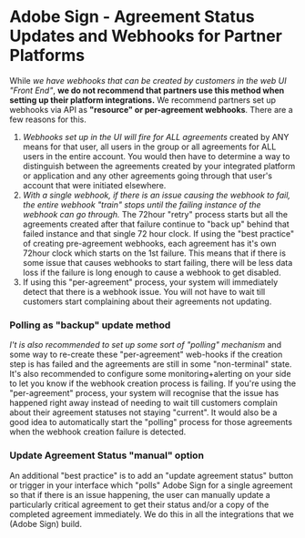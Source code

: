 # Adobe Sign - Agreement Status Updates and  Webhooks for Partner Platforms

While *we have webhooks that can be created by customers in the web UI "Front End"*, **we do not recommend that partners use this method when setting up their platform integrations.** We recommend partners set up webhooks via API as **"resource" or per-agreement webhooks**. There are a few reasons for this.

1. *Webhooks set up in the UI will fire for ALL agreements* created by ANY means for that user, all users in the group or all agreements for ALL users in the entire account.  You would then have to determine a way to distinguish between the agreements created by your integrated platform or application and any other agreements going through that user's account that were initiated elsewhere.
2. *With a single webhook, if there is an issue causing the webhook to fail, the entire webhook "train" stops until the failing instance of the webhook can go through.* The 72hour "retry" process starts but all the agreements created after that failure continue to "back up" behind that failed instance and that single 72 hour clock.  If using the "best practice" of creating pre-agreement webhooks, each agreement has it's own 72hour clock which starts on the 1st failure. This means that if there is some issue that causes webhooks to start failing, there will be less data loss if the failure is long enough to cause a webhook to get disabled.
3. If using this "per-agreement" process, your system will immediately detect that there is a webhook issue. You will not have to wait till customers start complaining about their agreements not updating.

### Polling as "backup" update method

*I't is also recommended to set up some sort of "polling" mechanism* and some way to re-create these "per-agreement" web-hooks if the creation step is has failed and the agreements are still in some "non-terminal" state.  It's also recommended to configure some monitoring+alerting on your side to let you know if the webhook creation process is failing.  If you're using the "per-agreement" process, your system will recognise that the issue has happened right away instead of needing to wait till customers complain about their agreement statuses not staying "current".  It would also be a good idea to automatically start the "polling" process for those agreements when the webhook creation failure is detected.

### Update Agreement Status "manual" option

An additional "best practice" is to add an "update agreement status" button or trigger in your interface which "polls" Adobe Sign for a single agreement so that if there is an issue happening, the user can manually update a particularly critical agreement to get their status and/or a copy of the completed agreement immediately. We do this in all the integrations that we (Adobe Sign) build.



